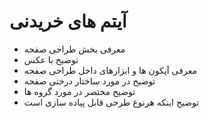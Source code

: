 # آیتم های خریدنی

- معرفی بخش طراحی صفحه
- توضیح با عکس
- معرفی آیکون ها و ابزارهای داخل طراحی صفحه
- توضیح در مورد ساختار درختی صفحه
- توضیح مختصر در مورد گروه ها
- توضیح اینکه هرنوع طرحی قابل پیاده سازی است

